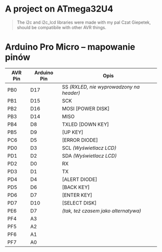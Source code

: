 # A project on ATmega32U4
> The i2c and i2c_lcd libraries were made with my pal Czat Giepetek, should be compatibile with other AVR things.

# Arduino Pro Micro – mapowanie pinów

| AVR Pin | Arduino Pin | Opis                                       |
|---------|-------------|--------------------------------------------|
| PB0     | D17         | SS *(RXLED, nie wyprowadzony na header)*   |
| PB1     | D15         | SCK                                        |
| PB2     | D16         | MOSI       [POWER DISK]                    |
| PB3     | D14         | MISO                                       |
| PB4     | D8          | TXLED      [DOWN KEY]                      |
| PB5     | D9          |            [UP KEY]                        |
| PC6     | D5          |            [ERROR DIODE]                   |
| PD0     | D3          | SCL *(Wyświetlacz LCD)*                    |
| PD1     | D2          | SDA *(Wyświetlacz LCD)*                    |
| PD2     | D0          | RX                                         |
| PD3     | D1          | TX                                         |
| PD4     | D4          |            [ALERT DIODE]                   |
| PD5     | D6          |            [BACK KEY]                      |
| PD6     | D7          |            [ENTER KEY]                     |
| PD7     | D10         |            [SELECT DISK]                   |
| PE6     | D7          | *(tak, też czasem jako alternatywa)*       |
| PF4     | A3          |                                            |
| PF5     | A2          |                                            |
| PF6     | A1          |                                            |
| PF7     | A0          |                                            |


